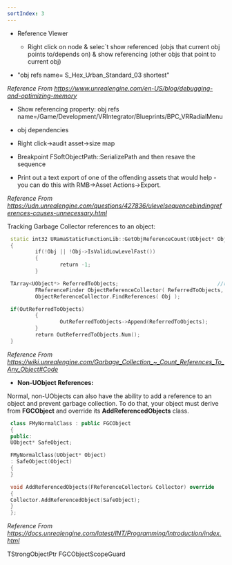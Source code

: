 ```yaml
---
sortIndex: 3
---
```


- Reference Viewer

  - Right click on node & selec\`t show referenced (objs that current obj points to/depends on) & show referencing (other objs that point to current obj)

- "obj refs name= S_Hex_Urban_Standard_03 shortest"

*Reference From <https://www.unrealengine.com/en-US/blog/debugging-and-optimizing-memory>*

- Show referencing property: obj refs name=/Game/Development/VRIntegrator/Blueprints/BPC_VRRadialMenu

- obj dependencies

- Right click->audit asset->size map

- Breakpoint FSoftObjectPath::SerializePath and then resave the sequence

- Print out a text export of one of the offending assets that would help - you can do this with RMB->Asset Actions->Export.

*Reference From <https://udn.unrealengine.com/questions/427836/ulevelsequencebindingreferences-causes-unnecessary.html>*

Tracking Garbage Collector references to an object:
```cpp
 static int32 URamaStaticFunctionLib::GetObjReferenceCount(UObject* Obj, TArray<UObject*>* OutReferredToObjects = nullptr)  
 {  
         if(!Obj || !Obj->IsValidLowLevelFast())  
         {  
                 return -1;  
         }

 TArray<UObject*> ReferredToObjects;                                //req outer, ignore archetype, recursive, ignore transient  
         FReferenceFinder ObjectReferenceCollector( ReferredToObjects, Obj, false, true, true, false);  
         ObjectReferenceCollector.FindReferences( Obj );

 if(OutReferredToObjects)  
         {  
                 OutReferredToObjects->Append(ReferredToObjects);  
         }  
         return OutReferredToObjects.Num();  
 }
```
*Reference From <https://wiki.unrealengine.com/Garbage_Collection_~_Count_References_To_Any_Object#Code>*



- **Non-UObject References:**

 Normal, non-UObjects can also have the ability to add a reference to an object and prevent garbage collection. To do that, your object must derive from **FGCObject** and override its **AddReferencedObjects** class.
```cpp
 class FMyNormalClass : public FGCObject  
 {  
 public:  
 UObject* SafeObject;

 FMyNormalClass(UObject* Object)  
 : SafeObject(Object)  
 {  
 }

 void AddReferencedObjects(FReferenceCollector& Collector) override  
 {  
 Collector.AddReferencedObject(SafeObject);  
 }  
 };
```
*Reference From <https://docs.unrealengine.com/latest/INT/Programming/Introduction/index.html>*

 TStrongObjectPtr
 FGCObjectScopeGuard